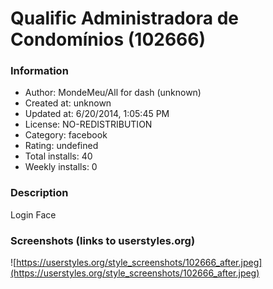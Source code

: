 # Qualific Administradora de Condomínios (102666)

### Information
- Author: MondeMeu/All for dash (unknown)
- Created at: unknown
- Updated at: 6/20/2014, 1:05:45 PM
- License: NO-REDISTRIBUTION
- Category: facebook
- Rating: undefined
- Total installs: 40
- Weekly installs: 0


### Description
Login Face


### Screenshots (links to userstyles.org)
![https://userstyles.org/style_screenshots/102666_after.jpeg](https://userstyles.org/style_screenshots/102666_after.jpeg)


